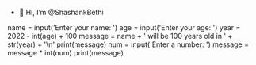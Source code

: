 - 👋 Hi, I’m @ShashankBethi





name = input('Enter your name: ')
age = input('Enter your age: ')
year = 2022 - int(age) + 100
message = name + ' will be 100 years old in ' + str(year) + '\n'
print(message)
num = input('Enter a number: ')
message = message * int(num)
print(message)
